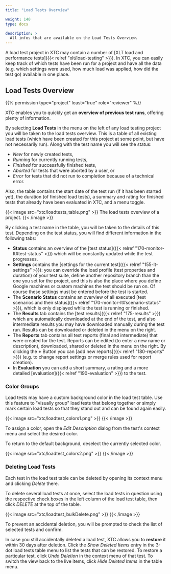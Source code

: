 ```yaml
---
title: "Load Tests Overview"

weight: 140
type: docs

description: >
  All infos that are available on the Load Tests Overview.
---
```


A load test project in XTC may contain a number of [XLT load and performance tests]({{< relref "xlt/load-testing" >}}). In XTC, you can easily keep track of which tests have been run for a project and have all the data (e.g. which settings were used, how much load was applied, how did the test go) available in one place.

## Load Tests Overview

{{% permission type="project" least="true" role="reviewer" %}}

XTC enables you to quickly get an **overview of previous test runs**, offering plenty of information. 

By selecting **Load Tests** in the menu on the left of any load testing project you will be taken to the load tests overview. This is a table of all existing load tests (which have been created for this project at some point, but have not necessarily run). Along with the test name you will see the status:

* _New_ for newly created tests,
* _Running_ for currently running tests, 
* _Finished_ for successfully finished tests, 
* _Aborted_ for tests that were aborted by a user, or 
* _Error_ for tests that did not run to completion because of a technical error.

Also, the table contains the start date of the test run (if it has been started yet), the duration (of finished load tests), a summary and rating for finished tests that already have been evaluated in XTC, and a menu toggle. 

{{< image src="xtc/loadtests_table.png" >}}
The load tests overview of a project.
{{< /image >}}

By clicking a test name in the table, you will be taken to the details of this test. Depending on the test status, you will find different information in the following tabs:

* **Status** contains an overview of the [test status]({{< relref "170-monitor-lt#test-status" >}}) which will be constantly updated while the test progresses. 
* **Settings** contains the [settings for the current test]({{< relref "155-lt-settings" >}}): you can override the load profile (test properties and duration) of your test suite, define another repository branch than the one you set for the project, and this is also the place where you define Google machines or custom machines the test should be run on. Of course these settings must be entered before the test is started. 
* The **Scenario Status** contains an overview of all executed [test scenarios and their status]({{< relref "170-monitor-lt#scenario-status" >}}), which is only displayed while the test is running or finished. 
* The **Results** tab contains the [test results]({{< relref "175-results" >}}) which are automatically downloaded at the end of the test, and also intermediate results you may have downloaded manually during the test run. Results can be downloaded or deleted in the menu on the right.
* The **Reports** tab contains all test reports (final and intermediate) that were created for the test. Reports can be edited (to enter a new name or description), downloaded, shared or deleted in the menu on the right. By clicking the **+** Button you can [add new reports]({{< relref "180-reports" >}}) (e.g. to change report settings or merge rules used for report creation).
* In **Evaluation** you can add a short summary, a rating and a more detailed [evaluation]({{< relref "190-evaluation" >}}) to the test. 

### Color Groups

Load tests may have a custom background color in the load test table. Use this feature to "visually group" load tests that belong together or simply mark certain load tests so that they stand out and can be found again easily. 

{{< image src="xtc/loadtest_colors1.png" >}}
{{< /image >}} 

To assign a color, open the _Edit Description_ dialog from the test's context menu and select the desired color. 

To return to the default background, deselect the currently selected color.

{{< image src="xtc/loadtest_colors2.png" >}}
{{< /image >}} 

### Deleting Load Tests

Each test in the load test table can be deleted by opening its context menu and clicking _Delete_ there.

To delete several load tests at once, select the load tests in question using the respective check boxes in the left column of the load test table, then click _DELETE_ at the top of the table. 

{{< image src="xtc/loadtest_bulkDelete.png" >}}
{{< /image >}} 

To prevent an accidental deletion, you will be prompted to check the list of selected tests and confirm. 

In case you still accidentally deleted a load test, XTC allows you to **restore** it within 30 days after deletion. Click the _Show Deleted Items_ entry in the 3-dot load tests table menu to list the tests that can be restored. To restore a particular test, click _Undo Deletion_ in the context menu of that test. To switch the view back to the live items, click _Hide Deleted Items_ in the table menu.